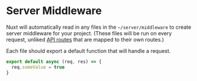 # Server Middleware

Nuxt will automatically read in any files in the `~/server/middleware` to create server middleware for your project. (These files will be run on every request, unliked [API routes](./api) that are mapped to their own routes.)

Each file should export a default function that will handle a request.

```js
export default async (req, res) => {
  req.someValue = true
}
```
